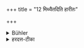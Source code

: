 +++
title = "12 मिथ्यैतदिति हारीतः"

+++

<details><summary>Bühler</summary>

12. Hārita declares that this is wrong.
</details>

<details><summary>हरदत्त-टीका</summary>

## सूत्रम्
मिथ्येतदिति हारीतः ॥ १२ ॥  
### प्रस्तावः
दूषयति—  
### टिप्पनी
एतदनन्तरोक्तमर्थरूपं मिथ्या न युक्तमिति हारीतो मन्यते ॥ १२॥
</details>
